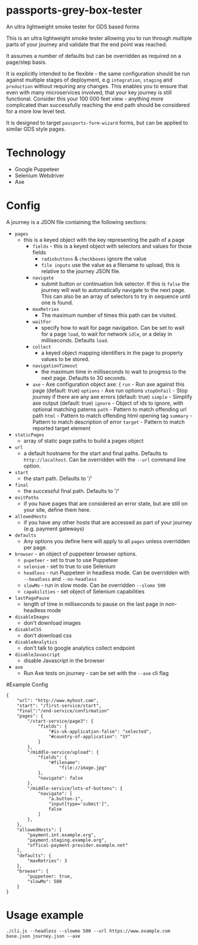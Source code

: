 # passports-grey-box-tester
An ultra lightweight smoke tester for GDS based forms

This is an ultra lightweight smoke tester allowing you to run through multiple parts of your journey and validate that the end point was reached.

It assumes a number of defaults but can be overridden as required on a page/step basis. 

It is explicitly intended to be flexible - the same configuration should be run against multiple stages of deployment, e.g `integration`, `staging` and `production` without requiring any changes. This enables you to ensure that even with many microservices involved, that your key journey is still functional. Consider this your 100 000 feet view - anything more complicated than successfully reaching the end path should be considered for a more low level test. 

It is designed to target `passports-form-wizard` forms, but can be applied to similar GDS style pages.

# Technology
- Google Puppeteer
- Selenium Webdriver
- Axe


# Config
A journey is a JSON file containing the following sections:

* `pages`
    - this is a keyed object with the key representing the path of a page
        - `fields` - this is a keyed object with selectors and values for those fields
            - `radiobuttons` & `checkboxes` ignore the value
            - `file inputs` use the value as a filename to upload, this is relative to the journey JSON file.
        - `navigate`
            - submit button or continuation link selector. If this is `false` the journey will wait to automatically navigate to the next page. This can also be an array of selectors to try in sequence until one is found.
        - `maxRetries`
            - The maximum number of times this path can be visited.
        - `waitFor`
            - specify how to wait for page navigation. Can be set to wait for a page `load`, to wait for network `idle`, or a delay in milliseconds. Defaults `load`.
        - `collect`
            - a keyed object mapping identifiers in the page to property values to be stored.
        - `navigationTimeout`
            - the maximum time in milliseconds to wait to progress to the next page. Defaults to 30 seconds.
        - `axe` - Axe configuration object
                        axe: {
            `run` - Run axe against this page (default: true)
            `options` - Axe run options
            `stopOnFail` - Stop journey if there are any axe errors (default: true)
            `simple` - Simplify axe output (default: true)
            `ignore` - Object of ids to ignore, with optional matching paterns
                `path` - Pattern to match offending url path
                `html` - Pattern to match offending html opening tag
                `summary` - Pattern to match description of error
                `target` - Pattern to match reported target element
* `staticPages`
    - array of static page paths to build a pages object
* `url`
    - a default hostname for the start and final paths. Defaults to `http://localhost`. Can be overridden with the `--url` command line option.
* `start`
    - the start path. Defaults to '/'
* `final`
    - the successful final path. Defaults to '/'
* `exitPaths`
    - if you have pages that are considered an error state, but are still on your site, define them here.
* `allowedHosts`
    - if you have any other hosts that are accessed as part of your journey (e.g. payment gateways)
* `defaults`
    - Any options you define here will apply to all `pages` unless overridden per page.
* `browser` - an object of puppeteer browser options.
    - `pupeteer` - set to true to use Puppeteer
    - `selenium` - set to true to use Selenium
    - `headless` - run Puppeteer in headless mode. Can be overridden with `--headless` and `--no-headless`
    - `slowMo` - run in slow mode. Can be overridden `--slomo 500`
    - `capabilities` - set object of Selenium capabilities
* `lastPagePause`
    - length of time in milliseconds to pause on the last page in non-headless mode
* `disableImages`
    - don't download images
* `disableCSS`
    - don't download css
* `disableAnalytics`
    - don't talk to google analytics collect endpoint
* `disableJavascript`
    - disable Javascript in the browser
* `axe`
    - Run Axe tests on journey - can be set with the `--axe` cli flag

#Example Config
```
{
    "url": "http://www.myhost.com",
    "start": "/first-service/start",
    "final":"/end-service/confirmation"
    "pages": {
        "/start-service/page3": {
            "fields": {
                "#is-uk-application-false": "selected",
                "#country-of-application": "SY"
            }
        },
        "/middle-service/upload": {
            "fields": {
                "#filename":
                    "file://image.jpg"
            },
            "navigate": false
        },
        "/middle-service/lots-of-buttons": {
            "navigate": [
                "a.button-1",
                "input[type='submit']",
                false
            ]
        },
    },
    "allowedHosts": [
        "payment.int.example.org",
        "payment.staging.example.org",
        "offical-payment-provider.example.net"
    ],
    "defaults": {
        "maxRetries": 3
    },
    "browser": {
        "puppeteer: true,
        "slowMo": 500
    }
}
``` 
    
# Usage example
```
./cli.js --headless --slowmo 500 --url https://www.example.com base.json journey.json --axe
```

